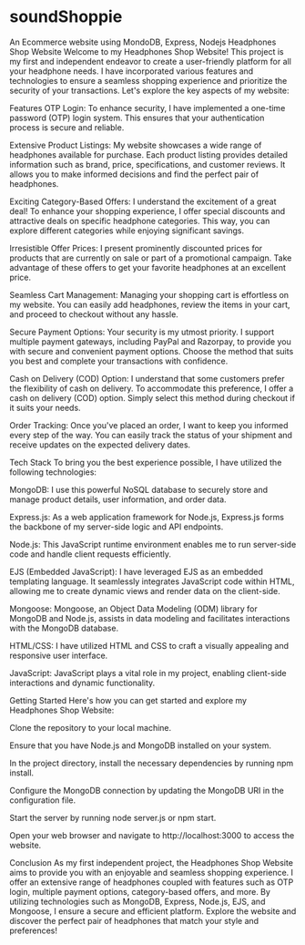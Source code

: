 # soundShoppie
An Ecommerce website using MondoDB, Express, Nodejs
Headphones Shop Website
Welcome to my Headphones Shop Website! This project is my first and independent endeavor to create a user-friendly platform for all your headphone needs. I have incorporated various features and technologies to ensure a seamless shopping experience and prioritize the security of your transactions. Let's explore the key aspects of my website:

Features
OTP Login: To enhance security, I have implemented a one-time password (OTP) login system. This ensures that your authentication process is secure and reliable.

Extensive Product Listings: My website showcases a wide range of headphones available for purchase. Each product listing provides detailed information such as brand, price, specifications, and customer reviews. It allows you to make informed decisions and find the perfect pair of headphones.

Exciting Category-Based Offers: I understand the excitement of a great deal! To enhance your shopping experience, I offer special discounts and attractive deals on specific headphone categories. This way, you can explore different categories while enjoying significant savings.

Irresistible Offer Prices: I present prominently discounted prices for products that are currently on sale or part of a promotional campaign. Take advantage of these offers to get your favorite headphones at an excellent price.

Seamless Cart Management: Managing your shopping cart is effortless on my website. You can easily add headphones, review the items in your cart, and proceed to checkout without any hassle.

Secure Payment Options: Your security is my utmost priority. I support multiple payment gateways, including PayPal and Razorpay, to provide you with secure and convenient payment options. Choose the method that suits you best and complete your transactions with confidence.

Cash on Delivery (COD) Option: I understand that some customers prefer the flexibility of cash on delivery. To accommodate this preference, I offer a cash on delivery (COD) option. Simply select this method during checkout if it suits your needs.

Order Tracking: Once you've placed an order, I want to keep you informed every step of the way. You can easily track the status of your shipment and receive updates on the expected delivery dates.

Tech Stack
To bring you the best experience possible, I have utilized the following technologies:

MongoDB: I use this powerful NoSQL database to securely store and manage product details, user information, and order data.

Express.js: As a web application framework for Node.js, Express.js forms the backbone of my server-side logic and API endpoints.

Node.js: This JavaScript runtime environment enables me to run server-side code and handle client requests efficiently.

EJS (Embedded JavaScript): I have leveraged EJS as an embedded templating language. It seamlessly integrates JavaScript code within HTML, allowing me to create dynamic views and render data on the client-side.

Mongoose: Mongoose, an Object Data Modeling (ODM) library for MongoDB and Node.js, assists in data modeling and facilitates interactions with the MongoDB database.

HTML/CSS: I have utilized HTML and CSS to craft a visually appealing and responsive user interface.

JavaScript: JavaScript plays a vital role in my project, enabling client-side interactions and dynamic functionality.

Getting Started
Here's how you can get started and explore my Headphones Shop Website:

Clone the repository to your local machine.

Ensure that you have Node.js and MongoDB installed on your system.

In the project directory, install the necessary dependencies by running npm install.

Configure the MongoDB connection by updating the MongoDB URI in the configuration file.

Start the server by running node server.js or npm start.

Open your web browser and navigate to http://localhost:3000 to access the website.

Conclusion
As my first independent project, the Headphones Shop Website aims to provide you with an enjoyable and seamless shopping experience. I offer an extensive range of headphones coupled with features such as OTP login, multiple payment options, category-based offers, and more. By utilizing technologies such as MongoDB, Express, Node.js, EJS, and Mongoose, I ensure a secure and efficient platform. Explore the website and discover the perfect pair of headphones that match your style and preferences!
